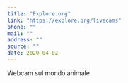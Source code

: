 ```yaml
---
title: "Explore.org"
link: "https://explore.org/livecams"
phone: ""
mail: ""
address: ""
source: ""
date: 2020-04-02
---
```


Webcam sul mondo animale
